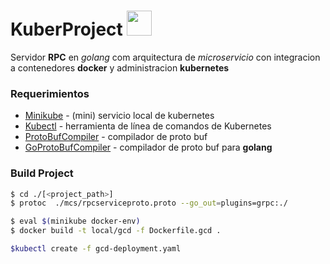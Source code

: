 # KuberProject  <img style="display:inline-block" width="40" heigth="40" src="https://png.icons8.com/ios/50/000000/developer.png">

Servidor **RPC** en *golang* com arquitectura de *microservicio* con integracion a contenedores **docker** y administracion **kubernetes**

### Requerimientos 
* [Minikube](https://github.com/kubernetes/minikube) - (mini) servicio local de kubernetes 
* [Kubectl](https://kubernetes.io/docs/tasks/tools/install-kubectl/) - herramienta de línea de comandos de Kubernetes 
* [ProtoBufCompiler](https://github.com/google/protobuf) - compilador de proto buf
* [GoProtoBufCompiler](https://github.com/golang/protobuf) - compilador de proto buf para **golang**


### Build Project
```sh
$ cd ./[<project_path>]
$ protoc  ./mcs/rpcserviceproto.proto --go_out=plugins=grpc:./

$ eval $(minikube docker-env)
$ docker build -t local/gcd -f Dockerfile.gcd .

$kubectl create -f gcd-deployment.yaml
```
